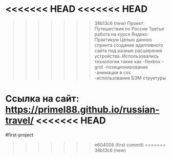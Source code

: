 <<<<<<< HEAD
<<<<<<< HEAD
=======
>>>>>>> 38b13c6 (new)
Проект: Путешествия по России
Третья работа на курсе Яндекс-Практикум
Целью данноо спринта создание адаптивного сайта под разные расширения устройства.
Использовались технологии такие как
-flexbox
-grid
-позиционирование
-анимации в css
-использование БЭМ структуры

Ссылка на сайт: https://primel88.github.io/russian-travel/
<<<<<<< HEAD
=======
#first-project
>>>>>>> e604008 (first commit)
=======
>>>>>>> 38b13c6 (new)
